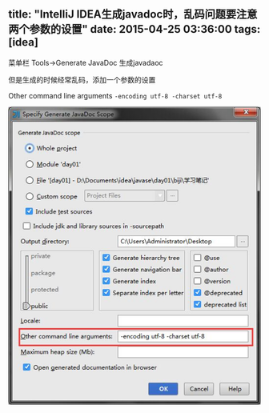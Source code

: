 title: "IntelliJ IDEA生成javadoc时，乱码问题要注意两个参数的设置"
date: 2015-04-25 03:36:00
tags: [idea]
---
菜单栏 Tools->Generate JavaDoc 生成javadaoc

但是生成的时候经常乱码，添加一个参数的设置

Other command line arguments `-encoding utf-8 -charset utf-8`

![图片](/upload/image/2015/04/javadoc.jpg)
